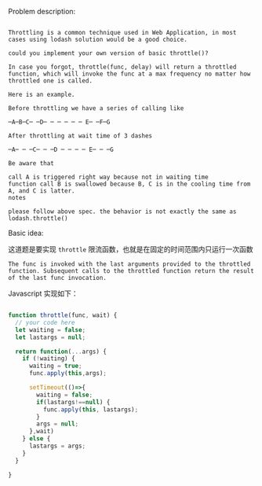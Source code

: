 
Problem description:

```

Throttling is a common technique used in Web Application, in most cases using lodash solution would be a good choice.

could you implement your own version of basic throttle()?

In case you forgot, throttle(func, delay) will return a throttled function, which will invoke the func at a max frequency no matter how throttled one is called.

Here is an example.

Before throttling we have a series of calling like

─A─B─C─ ─D─ ─ ─ ─ ─ ─ E─ ─F─G

After throttling at wait time of 3 dashes

─A─ ─ ─C─ ─ ─D ─ ─ ─ ─ E─ ─ ─G

Be aware that

call A is triggered right way because not in waiting time
function call B is swallowed because B, C is in the cooling time from A, and C is latter.
notes

please follow above spec. the behavior is not exactly the same as lodash.throttle()

```

Basic idea:

这道题是要实现 `throttle` 限流函数，也就是在固定的时间范围内只运行一次函数

`The func is invoked with the last arguments provided to the throttled function. Subsequent calls to the throttled function return the result of the last func invocation.`


Javascript 实现如下：

```javascript

function throttle(func, wait) {
  // your code here
  let waiting = false;
  let lastargs = null;

  return function(...args) {
    if (!waiting) {
      waiting = true;
      func.apply(this,args);

      setTimeout(()=>{
        waiting = false;
        if(lastargs!==null) {
          func.apply(this, lastargs);
        }
        args = null;
      },wait)
    } else {
      lastargs = args;
    }
  }

}

```